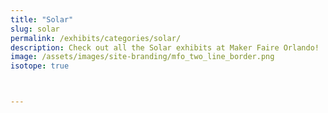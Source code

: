 ```yaml
---
title: "Solar"
slug: solar
permalink: /exhibits/categories/solar/
description: Check out all the Solar exhibits at Maker Faire Orlando!
image: /assets/images/site-branding/mfo_two_line_border.png
isotope: true



---
```

